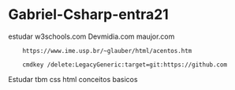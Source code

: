 # Gabriel-Csharp-entra21

estudar w3schools.com
        Devmidia.com
        maujor.com

        https://www.ime.usp.br/~glauber/html/acentos.htm

        cmdkey /delete:LegacyGeneric:target=git:https://github.com

Estudar tbm
        css
        html
        conceitos basicos
